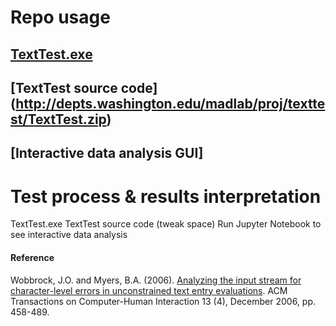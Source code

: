 # Repo usage
## [TextTest.exe](/TextTest_exe/)
## [TextTest source code] (http://depts.washington.edu/madlab/proj/texttest/TextTest.zip)
## [Interactive data analysis GUI]

# Test process & results interpretation
TextTest.exe
TextTest source code (tweak space)
Run Jupyter Notebook to see interactive data analysis


#### Reference
Wobbrock, J.O. and Myers, B.A. (2006). [Analyzing the input stream for character-level errors in unconstrained text entry evaluations](http://faculty.washington.edu/wobbrock/pubs/tochi-06.pdf). ACM Transactions on Computer-Human Interaction 13 (4), December 2006, pp. 458-489.